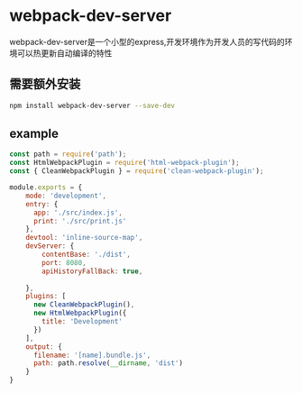 # webpack-dev-server

webpack-dev-server是一个小型的express,开发环境作为开发人员的写代码的环境可以热更新自动编译的特性

## 需要额外安装

``` bash
npm install webpack-dev-server --save-dev
```

## example

``` javascript
const path = require('path');
const HtmlWebpackPlugin = require('html-webpack-plugin');
const { CleanWebpackPlugin } = require('clean-webpack-plugin');

module.exports = {
    mode: 'development',
    entry: {
      app: './src/index.js',
      print: './src/print.js'
    },
    devtool: 'inline-source-map',
    devServer: {
        contentBase: './dist',
        port: 8080,
        apiHistoryFallBack: true,
        
    },
    plugins: [
      new CleanWebpackPlugin(),
      new HtmlWebpackPlugin({
        title: 'Development'
      })
    ],
    output: {
      filename: '[name].bundle.js',
      path: path.resolve(__dirname, 'dist')
    }
}
```